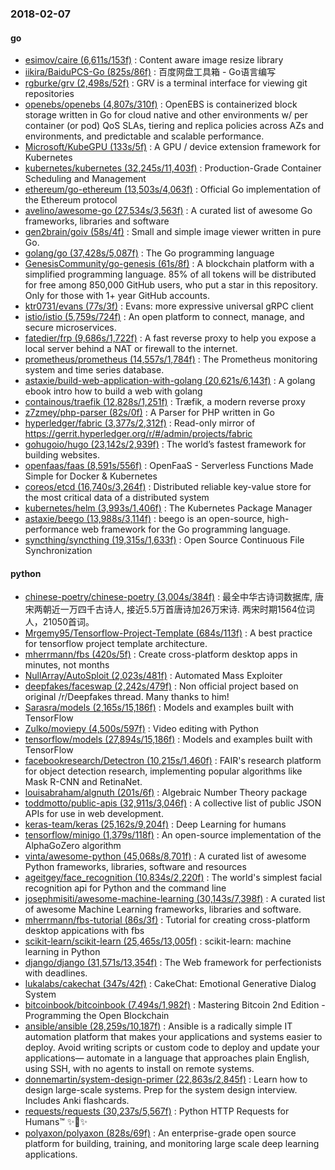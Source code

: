 ### 2018-02-07

#### go
* [esimov/caire (6,611s/153f)](https://github.com/esimov/caire) : Content aware image resize library
* [iikira/BaiduPCS-Go (825s/86f)](https://github.com/iikira/BaiduPCS-Go) : 百度网盘工具箱 - Go语言编写
* [rgburke/grv (2,498s/52f)](https://github.com/rgburke/grv) : GRV is a terminal interface for viewing git repositories
* [openebs/openebs (4,807s/310f)](https://github.com/openebs/openebs) : OpenEBS is containerized block storage written in Go for cloud native and other environments w/ per container (or pod) QoS SLAs, tiering and replica policies across AZs and environments, and predictable and scalable performance.
* [Microsoft/KubeGPU (133s/5f)](https://github.com/Microsoft/KubeGPU) : A GPU / device extension framework for Kubernetes
* [kubernetes/kubernetes (32,245s/11,403f)](https://github.com/kubernetes/kubernetes) : Production-Grade Container Scheduling and Management
* [ethereum/go-ethereum (13,503s/4,063f)](https://github.com/ethereum/go-ethereum) : Official Go implementation of the Ethereum protocol
* [avelino/awesome-go (27,534s/3,563f)](https://github.com/avelino/awesome-go) : A curated list of awesome Go frameworks, libraries and software
* [gen2brain/goiv (58s/4f)](https://github.com/gen2brain/goiv) : Small and simple image viewer written in pure Go.
* [golang/go (37,428s/5,087f)](https://github.com/golang/go) : The Go programming language
* [GenesisCommunity/go-genesis (61s/8f)](https://github.com/GenesisCommunity/go-genesis) : A blockchain platform with a simplified programming language. 85% of all tokens will be distributed for free among 850,000 GitHub users, who put a star in this repository. Only for those with 1+ year GitHub accounts.
* [ktr0731/evans (77s/3f)](https://github.com/ktr0731/evans) : Evans: more expressive universal gRPC client
* [istio/istio (5,759s/724f)](https://github.com/istio/istio) : An open platform to connect, manage, and secure microservices.
* [fatedier/frp (9,686s/1,722f)](https://github.com/fatedier/frp) : A fast reverse proxy to help you expose a local server behind a NAT or firewall to the internet.
* [prometheus/prometheus (14,557s/1,784f)](https://github.com/prometheus/prometheus) : The Prometheus monitoring system and time series database.
* [astaxie/build-web-application-with-golang (20,621s/6,143f)](https://github.com/astaxie/build-web-application-with-golang) : A golang ebook intro how to build a web with golang
* [containous/traefik (12,828s/1,251f)](https://github.com/containous/traefik) : Træfik, a modern reverse proxy
* [z7zmey/php-parser (82s/0f)](https://github.com/z7zmey/php-parser) : A Parser for PHP written in Go
* [hyperledger/fabric (3,377s/2,312f)](https://github.com/hyperledger/fabric) : Read-only mirror of https://gerrit.hyperledger.org/r/#/admin/projects/fabric
* [gohugoio/hugo (23,142s/2,939f)](https://github.com/gohugoio/hugo) : The world’s fastest framework for building websites.
* [openfaas/faas (8,591s/556f)](https://github.com/openfaas/faas) : OpenFaaS - Serverless Functions Made Simple for Docker & Kubernetes
* [coreos/etcd (16,740s/3,264f)](https://github.com/coreos/etcd) : Distributed reliable key-value store for the most critical data of a distributed system
* [kubernetes/helm (3,993s/1,406f)](https://github.com/kubernetes/helm) : The Kubernetes Package Manager
* [astaxie/beego (13,988s/3,114f)](https://github.com/astaxie/beego) : beego is an open-source, high-performance web framework for the Go programming language.
* [syncthing/syncthing (19,315s/1,633f)](https://github.com/syncthing/syncthing) : Open Source Continuous File Synchronization

#### python
* [chinese-poetry/chinese-poetry (3,004s/384f)](https://github.com/chinese-poetry/chinese-poetry) : 最全中华古诗词数据库, 唐宋两朝近一万四千古诗人, 接近5.5万首唐诗加26万宋诗. 两宋时期1564位词人，21050首词。
* [Mrgemy95/Tensorflow-Project-Template (684s/113f)](https://github.com/Mrgemy95/Tensorflow-Project-Template) : A best practice for tensorflow project template architecture.
* [mherrmann/fbs (420s/5f)](https://github.com/mherrmann/fbs) : Create cross-platform desktop apps in minutes, not months
* [NullArray/AutoSploit (2,023s/481f)](https://github.com/NullArray/AutoSploit) : Automated Mass Exploiter
* [deepfakes/faceswap (2,242s/479f)](https://github.com/deepfakes/faceswap) : Non official project based on original /r/Deepfakes thread. Many thanks to him!
* [Sarasra/models (2,165s/15,186f)](https://github.com/Sarasra/models) : Models and examples built with TensorFlow
* [Zulko/moviepy (4,500s/597f)](https://github.com/Zulko/moviepy) : Video editing with Python
* [tensorflow/models (27,894s/15,186f)](https://github.com/tensorflow/models) : Models and examples built with TensorFlow
* [facebookresearch/Detectron (10,215s/1,460f)](https://github.com/facebookresearch/Detectron) : FAIR's research platform for object detection research, implementing popular algorithms like Mask R-CNN and RetinaNet.
* [louisabraham/algnuth (201s/6f)](https://github.com/louisabraham/algnuth) : Algebraic Number Theory package
* [toddmotto/public-apis (32,911s/3,046f)](https://github.com/toddmotto/public-apis) : A collective list of public JSON APIs for use in web development.
* [keras-team/keras (25,162s/9,204f)](https://github.com/keras-team/keras) : Deep Learning for humans
* [tensorflow/minigo (1,379s/118f)](https://github.com/tensorflow/minigo) : An open-source implementation of the AlphaGoZero algorithm
* [vinta/awesome-python (45,068s/8,701f)](https://github.com/vinta/awesome-python) : A curated list of awesome Python frameworks, libraries, software and resources
* [ageitgey/face_recognition (10,834s/2,220f)](https://github.com/ageitgey/face_recognition) : The world's simplest facial recognition api for Python and the command line
* [josephmisiti/awesome-machine-learning (30,143s/7,398f)](https://github.com/josephmisiti/awesome-machine-learning) : A curated list of awesome Machine Learning frameworks, libraries and software.
* [mherrmann/fbs-tutorial (86s/3f)](https://github.com/mherrmann/fbs-tutorial) : Tutorial for creating cross-platform desktop appications with fbs
* [scikit-learn/scikit-learn (25,465s/13,005f)](https://github.com/scikit-learn/scikit-learn) : scikit-learn: machine learning in Python
* [django/django (31,571s/13,354f)](https://github.com/django/django) : The Web framework for perfectionists with deadlines.
* [lukalabs/cakechat (347s/42f)](https://github.com/lukalabs/cakechat) : CakeChat: Emotional Generative Dialog System
* [bitcoinbook/bitcoinbook (7,494s/1,982f)](https://github.com/bitcoinbook/bitcoinbook) : Mastering Bitcoin 2nd Edition - Programming the Open Blockchain
* [ansible/ansible (28,259s/10,187f)](https://github.com/ansible/ansible) : Ansible is a radically simple IT automation platform that makes your applications and systems easier to deploy. Avoid writing scripts or custom code to deploy and update your applications— automate in a language that approaches plain English, using SSH, with no agents to install on remote systems.
* [donnemartin/system-design-primer (22,863s/2,845f)](https://github.com/donnemartin/system-design-primer) : Learn how to design large-scale systems. Prep for the system design interview. Includes Anki flashcards.
* [requests/requests (30,237s/5,567f)](https://github.com/requests/requests) : Python HTTP Requests for Humans™ ✨🍰✨
* [polyaxon/polyaxon (828s/69f)](https://github.com/polyaxon/polyaxon) : An enterprise-grade open source platform for building, training, and monitoring large scale deep learning applications.
